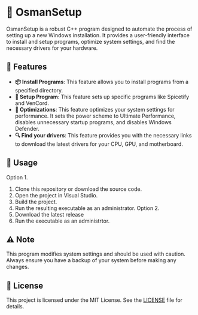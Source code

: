 # 🚀 OsmanSetup

OsmanSetup is a robust C++ program designed to automate the process of setting up a new Windows installation. It provides a user-friendly interface to install and setup programs, optimize system settings, and find the necessary drivers for your hardware.

## 🌟 Features

- **📦 Install Programs**: This feature allows you to install programs from a specified directory.
- **🔧 Setup Program**: This feature sets up specific programs like Spicetify and VenCord.
- **🚀 Optimizations**: This feature optimizes your system settings for performance. It sets the power scheme to Ultimate Performance, disables unnecessary startup programs, and disables Windows Defender.
- **🔍 Find your drivers**: This feature provides you with the necessary links to download the latest drivers for your CPU, GPU, and motherboard.

## 🚀 Usage
Option 1. 
  1. Clone this repository or download the source code.
  2. Open the project in Visual Studio.
  3. Build the project.
  4. Run the resulting executable as an administrator.
Option 2. 
  1. Download the latest release
  2. Run the executable as an administrtor.

## ⚠️ Note

This program modifies system settings and should be used with caution. Always ensure you have a backup of your system before making any changes.

## 📜 License

This project is licensed under the MIT License. See the [LICENSE](LICENSE) file for details.
